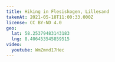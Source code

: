 ```yaml
---
title: Hiking in Flesiskogen, Lillesand
takenAt: 2021-05-18T11:00:33.000Z
license: CC BY-ND 4.0
geo:
  lat: 58.25379483143183
  lng: 8.406453545859515
video:
  youtube: WmZmnd17Hec
---
```


